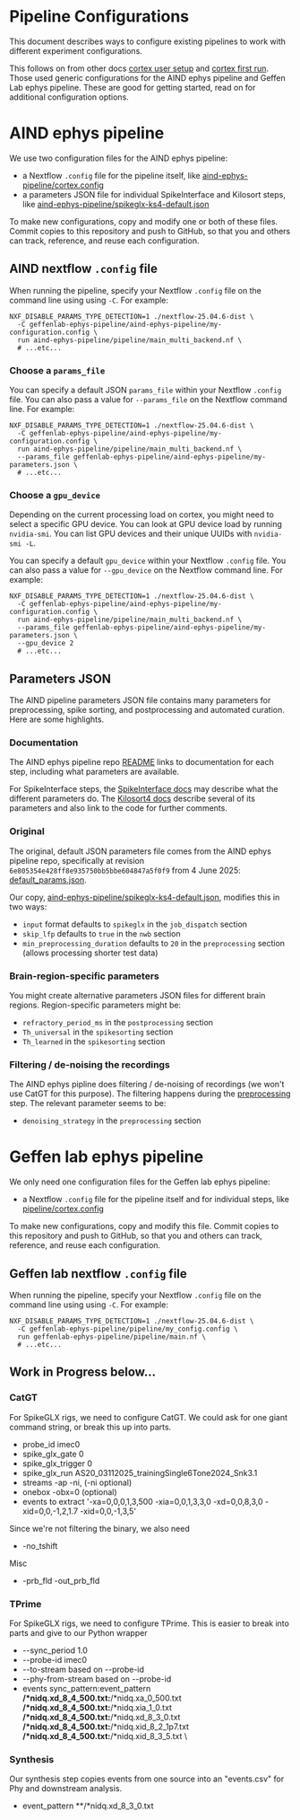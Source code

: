 # Pipeline Configurations

This document describes ways to configure existing pipelines to work with different experiment configurations.

This follows on from other docs [cortex user setup](./cortex-user-setup.md) and [cortex first run](./cortex-first-run.md).  Those used generic configurations for the AIND ephys pipeline and Geffen Lab ephys pipeline.  These are good for getting started, read on for additional configuration options.

# AIND ephys pipeline

We use two configuration files for the AIND ephys pipeline:
 - a Nextflow `.config` file for the pipeline itself, like [aind-ephys-pipeline/cortex.config](./aind-ephys-pipeline/cortex.config)
 - a parameters JSON file for individual SpikeInterface and Kilosort steps, like [aind-ephys-pipeline/spikeglx-ks4-default.json](./aind-ephys-pipeline/spikeglx-ks4-default.json)

To make new configurations, copy and modify one or both of these files.  Commit copies to this repository and push to GitHub, so that you and others can track, reference, and reuse each configuration.

## AIND nextflow `.config` file

When running the pipeline, specify your Nextflow `.config` file on the command line using using `-C`.  For example:

```
NXF_DISABLE_PARAMS_TYPE_DETECTION=1 ./nextflow-25.04.6-dist \
  -C geffenlab-ephys-pipeline/aind-ephys-pipeline/my-configuration.config \
  run aind-ephys-pipeline/pipeline/main_multi_backend.nf \
  # ...etc...
```

### Choose a `params_file`

You can specify a default JSON `params_file` within your Nextflow `.config` file.  You can also pass a value for `--params_file` on the Nextflow command line.  For example:

```
NXF_DISABLE_PARAMS_TYPE_DETECTION=1 ./nextflow-25.04.6-dist \
  -C geffenlab-ephys-pipeline/aind-ephys-pipeline/my-configuration.config \
  run aind-ephys-pipeline/pipeline/main_multi_backend.nf \
  --params_file geffenlab-ephys-pipeline/aind-ephys-pipeline/my-parameters.json \
  # ...etc...
```

### Choose a `gpu_device`

Depending on the current processing load on cortex, you might need to select a specific GPU device.  You can look at GPU device load by running `nvidia-smi`.  You can list GPU devices and their unique UUIDs with `nvidia-smi -L`.

You can specify a default `gpu_device` within your Nextflow `.config` file.  You can also pass a value for `--gpu_device` on the Nextflow command line.  For example:

```
NXF_DISABLE_PARAMS_TYPE_DETECTION=1 ./nextflow-25.04.6-dist \
  -C geffenlab-ephys-pipeline/aind-ephys-pipeline/my-configuration.config \
  run aind-ephys-pipeline/pipeline/main_multi_backend.nf \
  --params_file geffenlab-ephys-pipeline/aind-ephys-pipeline/my-parameters.json \
  --gpu_device 2
  # ...etc...
```

## Parameters JSON

The AIND pipeline parameters JSON file contains many parameters for preprocessing, spike sorting, and postprocessing and automated curation.  Here are some highlights.

### Documentation

The AIND ephys pipeline repo [README](https://github.com/AllenNeuralDynamics/aind-ephys-pipeline/blob/6e805354e428ff8e935750bb5bbe604847a5f0f9/README.md) links to documentation for each step, including what parameters are available.

For SpikeInterface steps, the [SpikeInterface docs](https://spikeinterface.readthedocs.io/en/stable/) may describe what the different parameters do.  The [Kilosort4 docs](https://kilosort.readthedocs.io/en/latest/parameters.html) describe several of its parameters and also link to the code for further comments.

### Original

The original, default JSON parameters file comes from the AIND ephys pipeline repo, specifically at revision `6e805354e428ff8e935750bb5bbe604847a5f0f9` from 4 June 2025: [default_params.json](https://github.com/AllenNeuralDynamics/aind-ephys-pipeline/blob/6e805354e428ff8e935750bb5bbe604847a5f0f9/pipeline/default_params.json).

Our copy, [aind-ephys-pipeline/spikeglx-ks4-default.json](./aind-ephys-pipeline/spikeglx-ks4-default.json), modifies this in two ways:
 - `input` format defaults to `spikeglx` in the `job_dispatch` section
 - `skip_lfp` defaults to `true` in the `nwb` section
 - `min_preprocessing_duration` defaults to `20` in the `preprocessing` section (allows processing shorter test data)

### Brain-region-specific parameters

You might create alternative parameters JSON files for different brain regions.  Region-specific parameters might be:
 - `refractory_period_ms` in the `postprocessing` section
 - `Th_universal` in the `spikesorting` section
 - `Th_learned` in the `spikesorting` section

### Filtering / de-noising the recordings

The AIND ephys pipline does filtering / de-noising of recordings (we won't use CatGT for this purpose).  The filtering happens during the [preprocessing](https://github.com/AllenNeuralDynamics/aind-ephys-preprocessing/?tab=readme-ov-file#parameters) step.  The relevant parameter seems to be:
 - `denoising_strategy` in the `preprocessing` section

# Geffen lab ephys pipeline

We only need one configuration files for the Geffen lab ephys pipeline:
 - a Nextflow `.config` file for the pipeline itself and for individual steps, like [pipeline/cortex.config](./pipeline/cortex.config)

To make new configurations, copy and modify this file.  Commit copies to this repository and push to GitHub, so that you and others can track, reference, and reuse each configuration.

## Geffen lab nextflow `.config` file

When running the pipeline, specify your Nextflow `.config` file on the command line using using `-C`.  For example:

```
NXF_DISABLE_PARAMS_TYPE_DETECTION=1 ./nextflow-25.04.6-dist \
  -C geffenlab-ephys-pipeline/pipeline/my_config.config \
  run geffenlab-ephys-pipeline/pipeline/main.nf \
  # ...etc...
```

## Work in Progress below...

### CatGT

For SpikeGLX rigs, we need to configure CatGT.
We could ask for one giant command string, or break this up into parts.

 - probe_id imec0
 - spike_glx_gate 0
 - spike_glx_trigger 0
 - spike_glx_run AS20_03112025_trainingSingle6Tone2024_Snk3.1
 - streams -ap -ni, (-ni optional)
 - onebox -obx=0 (optional)
 - events to extract '-xa=0,0,0,1,3,500 -xia=0,0,1,3,3,0 -xd=0,0,8,3,0 -xid=0,0,-1,2,1.7 -xid=0,0,-1,3,5'

Since we're not filtering the binary, we also need
 - -no_tshift

Misc
 - -prb_fld -out_prb_fld

### TPrime

For SpikeGLX rigs, we need to configure TPrime.
This is easier to break into parts and give to our Python wrapper

 - --sync_period 1.0
 - --probe-id imec0
 - --to-stream based on --probe-id
 - --phy-from-stream based on --probe-id
 - events sync_pattern:event_pattern
    **/*nidq.xd_8_4_500.txt:**/*nidq.xa_0_500.txt \
    **/*nidq.xd_8_4_500.txt:**/*nidq.xia_1_0.txt \
    **/*nidq.xd_8_4_500.txt:**/*nidq.xd_8_3_0.txt \
    **/*nidq.xd_8_4_500.txt:**/*nidq.xid_8_2_1p7.txt \
    **/*nidq.xd_8_4_500.txt:**/*nidq.xid_8_3_5.txt \

### Synthesis

Our synthesis step copies events from one source into an "events.csv" for Phy and downstream analysis.

 - event_pattern **/*nidq.xd_8_3_0.txt
